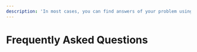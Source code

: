 ```yaml
---
description: 'In most cases, you can find answers of your problem using Jarvis API in here.'
---
```


# Frequently Asked Questions


